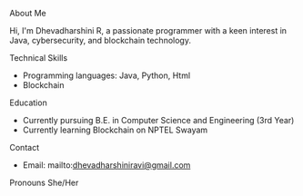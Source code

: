 About Me

Hi, I'm Dhevadharshini R, a passionate programmer with a keen interest in Java, cybersecurity, and blockchain technology.

Technical Skills
- Programming languages: Java, Python, Html
- Blockchain 

Education
- Currently pursuing B.E. in Computer Science and Engineering (3rd Year)
- Currently learning Blockchain on NPTEL Swayam

Contact
- Email: mailto:dhevadharshiniravi@gmail.com

Pronouns
She/Her
